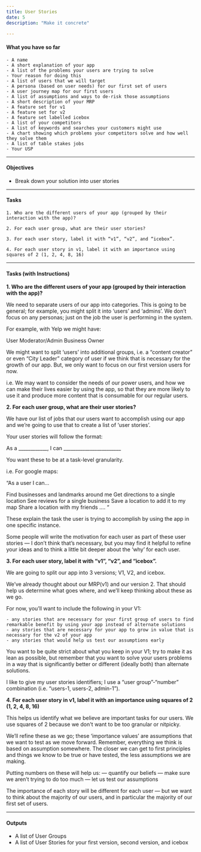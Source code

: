 ```yaml
---
title: User Stories
date: 5
description: "Make it concrete"

---
```


#### What you have so far

    - A name
	- A short explanation of your app
    - A list of the problems your users are trying to solve
	- Your reason for doing this
    - A list of users that we will target
    - A persona (based on user needs) for our first set of users
    - A user journey map for our first users
    - A list of assumptions and ways to de-risk those assumptions
    - A short description of your MRP
    - A feature set for v1
    - A feature set for v2
    - A feature set labelled icebox
    - A list of your competitors
    - A list of keywords and searches your customers might use
    - A chart showing which problems your competitors solve and how well they solve them
    - A list of table stakes jobs
    - Your USP 

---
  
#### Objectives

- Break down your solution into user stories

---

#### Tasks

	1. Who are the different users of your app (grouped by their interaction with the app)?

	2. For each user group, what are their user stories? 

	3. For each user story, label it with “v1”, “v2”, and “icebox”. 

	4. For each user story in v1, label it with an importance using squares of 2 (1, 2, 4, 8, 16)
	
---
#### Tasks (with Instructions)

**1. Who are the different users of your app (grouped by their interaction with the app)?**

We need to separate users of our app into categories. This is going to be general; for example, you might split it into ‘users’ and ‘admins’. We don’t focus on any personas; just on the job the user is performing in the system.  

For example, with Yelp we might have: 

User
Moderator/Admin
Business Owner

We might want to split ‘users’ into additional groups, i.e. a “content creator” or even “City Leader” category of user if we think that is necessary for the growth of our app. But, we only want to focus on our first version users for now. 

i.e. We may want to consider the needs of our power users, and how we can make their lives easier by using the app, so that they are more likely to use it and produce more content that is consumable for our regular users. 

**2. For each user group, what are their user stories?**

We have our list of jobs that our users want to accomplish using our app and we’re going to use that to create a list of ‘user stories’. 

Your user stories will follow the format: 

As a ____________, I can ________________________

You want these to be at a task-level granularity. 

i.e.  For google maps:

“As a user I can… 

Find businesses and landmarks around me
Get directions to a single location 
See reviews for a single business
Save a location to add it to my map
Share a location with my friends
….
“

These explain the task the user is trying to accomplish by using the app in one specific instance. 

Some people will write the motivation for each user as part of these user stories — I don’t think that’s necessary, but you may find it helpful to refine your ideas and to think a little bit deeper about the ‘why’ for each user. 


**3. For each user story, label it with “v1”, “v2”, and “icebox”.** 

We are going to split our app into 3 versions; V1, V2, and icebox. 

We’ve already thought about our MRP(v1) and our version 2. That should help us determine what goes where, and we’ll keep thinking about these as we go.  

For now, you’ll want to include the following in your V1: 

	- any stories that are necessary for your first group of users to find remarkable benefit by using your app instead of alternate solutions 
	- any stories that are necessary for your app to grow in value that is necessary for the v2 of your app 
	- any stories that would help us test our assumptions early
 
You want to be quite strict about what you keep in your V1; try to make it as lean as possible, but remember that you want to solve your users problems in a way that is significantly better or different (ideally both) than alternate solutions. 

I like to give my user stories identifiers; I use a “user group”-“number” combination (i.e. “users-1, users-2, admin-1”).


**4. For each user story in v1, label it with an importance  using squares of 2 (1, 2, 4, 8, 16)**

This helps us identify what we believe are important tasks for our users. We use squares of 2 because we don't want to be too granular or nitpicky. 

We’ll refine these as we go; these ‘importance values’ are assumptions that we want to test as we move forward. Remember, everything we think is based on assumption somewhere. The closer we can get to first principles and things we know to be true or have tested, the less assumptions we are making. 

Putting numbers on these will help us:
 — quantify our beliefs
 — make sure we aren’t trying to do too much
 — let us test our assumptions

The importance of each story will be different for each user — but we want to think about the majority of our users, and in particular the majority of our first set of users. 

---
#### Outputs

- A list of User Groups
- A list of User Stories for your first version, second version, and icebox
